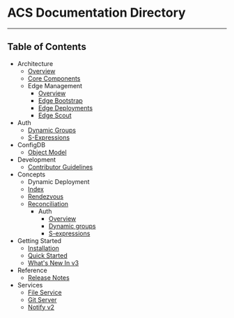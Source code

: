 # ACS Documentation Directory

---

## Table of Contents
- Architecture
   - [Overview](./architecture/overview.md)
   - [Core Components](./architecture/core-components.md)
   - Edge Management
     - [Overview](./architecture/edge-management/overview.md)
     - [Edge Bootstrap](./architecture/edge-management/edge-bootstrap.md)
     - [Edge Deployments](./architecture/edge-management/edge-deployments.md)
     - [Edge Scout](./architecture/edge-management/edge-scout.md)
- Auth
  - [Dynamic Groups](./auth/dyn-groups.md)
  - [S-Expressions](./auth/sexpr.md)
- ConfigDB
  - [Object Model](./configDB/object-model.md)
- Development
  - [Contributor Guidelines](./development/contributor-guidelines.md)
- Concepts
  - Dynamic Deployment
  - [Index](concepts/dyn-deploy/index.md)
  - [Rendezvous](concepts/dyn-deploy/rendezvous.md)
  - [Reconciliation](concepts/dyn-deploy/reconcilation.md)
    - Auth
      - [Overview](concepts/dyn-deploy/auth/overview)
      - [Dynamic groups](concepts/dyn-deploy/auth/minimal.md)
      - [S-expressions](concepts/dyn-deploy/auth/sexpr.md)
- Getting Started
  - [Installation](./getting-started/installation.md)
  - [Quick Started](./getting-started/quick-start.md)
  - [What's New In v3](./getting-started/whats-new-in-v3.md)
- Reference
  - [Release Notes](./reference/release-notes.md)
- Services
   - [File Service](./services/file-service.md)
   - [Git Server](./services/git-server.md)
   - [Notify v2](./services/notify-v2.md)




